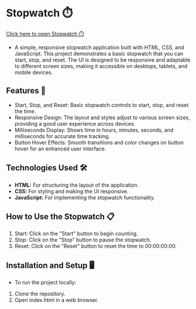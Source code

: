 # Stopwatch ⏱️

[Click here to open Stopwatch ⏱️](https://avantikasingh2110.github.io/Stopwatch/)

- A simple, responsive stopwatch application built with HTML, CSS, and JavaScript. This project demonstrates a basic stopwatch that you can start, stop, and reset. The UI is designed to be responsive and adaptable to different screen sizes, making it accessible on desktops, tablets, and mobile devices.

## Features 🚀

- Start, Stop, and Reset: Basic stopwatch controls to start, stop, and reset the time.
- Responsive Design: The layout and styles adjust to various screen sizes, providing a good user experience across devices.
- Milliseconds Display: Shows time in hours, minutes, seconds, and milliseconds for accurate time tracking.
- Button Hover Effects: Smooth transitions and color changes on button hover for an enhanced user interface.


## Technologies Used 🛠️

- **HTML:** For structuring the layout of the application.
- **CSS:** For styling and making the UI responsive.
- **JavaScript:** For implementing the stopwatch functionality.

## How to Use the Stopwatch 📋

1. Start: Click on the "Start" button to begin counting.
2. Stop: Click on the "Stop" button to pause the stopwatch.
3. Reset: Click on the "Reset" button to reset the time to 00:00:00:00.

## Installation and Setup 🖥️
- To run the project locally:

1. Clone the repository.
2. Open index.html in a web browser.